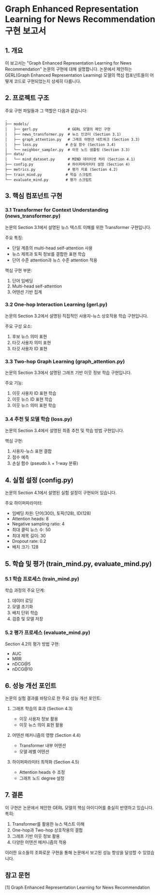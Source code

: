 # Graph Enhanced Representation Learning for News Recommendation 구현 보고서

## 1. 개요

이 보고서는 "Graph Enhanced Representation Learning for News Recommendation" 논문의 구현에 대해 설명합니다. 논문에서 제안하는 GERL(Graph Enhanced Representation Learning) 모델의 핵심 컴포넌트들이 어떻게 코드로 구현되었는지 상세히 다룹니다.

## 2. 프로젝트 구조

주요 구현 파일들과 그 역할은 다음과 같습니다:

```
.
├── models/
│   ├── gerl.py              # GERL 모델의 메인 구현
│   ├── news_transformer.py  # 뉴스 인코더 (Section 3.1)
│   ├── graph_attention.py   # 그래프 어텐션 네트워크 (Section 3.3)
│   ├── loss.py             # 손실 함수 (Section 3.4)
│   └── neighbor_sampler.py  # 이웃 노드 샘플링 (Section 3.3)
├── data/
│   └── mind_dataset.py      # MIND 데이터셋 처리 (Section 4.1)
├── config.py                # 하이퍼파라미터 설정 (Section 4)
├── metrics.py               # 평가 지표 (Section 4.2)
├── train_mind.py           # 학습 스크립트
└── evaluate_mind.py        # 평가 스크립트
```

## 3. 핵심 컴포넌트 구현

### 3.1 Transformer for Context Understanding (news_transformer.py)

논문의 Section 3.1에서 설명된 뉴스 텍스트 이해를 위한 Transformer 구현입니다.

주요 특징:
- 단일 계층의 multi-head self-attention 사용
- 뉴스 제목과 토픽 정보를 결합한 표현 학습
- 단어 수준 attention과 뉴스 수준 attention 적용

핵심 구현 부분:
1. 단어 임베딩
2. Multi-head self-attention
3. 어텐션 기반 집계

### 3.2 One-hop Interaction Learning (gerl.py)

논문의 Section 3.2에서 설명된 직접적인 사용자-뉴스 상호작용 학습 구현입니다.

주요 구성 요소:
1. 후보 뉴스 의미 표현
2. 타깃 사용자 의미 표현
3. 타깃 사용자 ID 표현

### 3.3 Two-hop Graph Learning (graph_attention.py)

논문의 Section 3.3에서 설명된 그래프 기반 이웃 정보 학습 구현입니다.

주요 기능:
1. 이웃 사용자 ID 표현 학습
2. 이웃 뉴스 ID 표현 학습
3. 이웃 뉴스 의미 표현 학습

### 3.4 추천 및 모델 학습 (loss.py)

논문의 Section 3.4에서 설명된 최종 추천 및 학습 방법 구현입니다.

핵심 구현:
1. 사용자-뉴스 표현 결합
2. 점수 예측
3. 손실 함수 (pseudo λ + 1-way 분류)

## 4. 실험 설정 (config.py)

논문의 Section 4.1에서 설명된 실험 설정이 구현되어 있습니다.

주요 하이퍼파라미터:
- 임베딩 차원: 단어(300), 토픽(128), ID(128)
- Attention heads: 8
- Negative sampling ratio: 4
- 최대 클릭 뉴스 수: 50
- 최대 제목 길이: 30
- Dropout rate: 0.2
- 배치 크기: 128

## 5. 학습 및 평가 (train_mind.py, evaluate_mind.py)

### 5.1 학습 프로세스 (train_mind.py)

학습 과정의 주요 단계:
1. 데이터 로딩
2. 모델 초기화
3. 배치 단위 학습
4. 검증 및 모델 저장

### 5.2 평가 프로세스 (evaluate_mind.py)

Section 4.2의 평가 방법 구현:
- AUC
- MRR
- nDCG@5
- nDCG@10

## 6. 성능 개선 포인트

논문의 실험 결과를 바탕으로 한 주요 성능 개선 포인트:

1. 그래프 학습의 효과 (Section 4.3)
   - 이웃 사용자 정보 활용
   - 이웃 뉴스 의미 표현 활용
   
2. 어텐션 메커니즘의 영향 (Section 4.4)
   - Transformer 내부 어텐션
   - 모델 레벨 어텐션

3. 하이퍼파라미터 최적화 (Section 4.5)
   - Attention heads 수 조정
   - 그래프 노드 degree 설정

## 7. 결론

이 구현은 논문에서 제안한 GERL 모델의 핵심 아이디어를 충실히 반영하고 있습니다. 특히:

1. Transformer를 활용한 뉴스 텍스트 이해
2. One-hop과 Two-hop 상호작용의 결합
3. 그래프 기반 이웃 정보 활용
4. 다양한 어텐션 메커니즘의 적용

이러한 요소들의 조화로운 구현을 통해 논문에서 보고된 성능 향상을 달성할 수 있었습니다.

## 참고 문헌
[1] Graph Enhanced Representation Learning for News Recommendation 